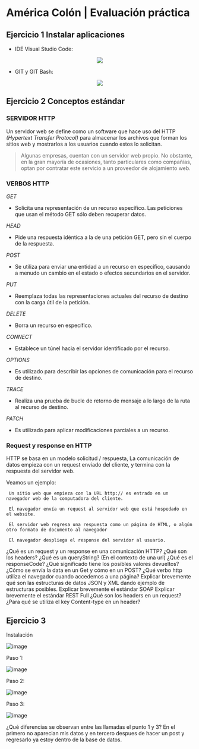 # América Colón | Evaluación práctica
## Ejercicio 1 Instalar aplicaciones

- IDE Visual Studio Code:

<p align="center">
  <img src="https://user-images.githubusercontent.com/95835522/178878567-b2b33b4d-4d6e-4ab8-bed2-059451e59f2c.png" />
</p>

- GIT y GIT Bash:

<p align="center">
  <img src="https://user-images.githubusercontent.com/95835522/178879767-c9f38bbd-0926-4684-8df3-3cdac058d08c.png" />
</p>

## Ejercicio 2 Conceptos estándar

### SERVIDOR HTTP

Un servidor web se define como un software que hace uso del HTTP _(Hypertext Transfer Protocol)_ para almacenar los archivos que forman los sitios web y mostrarlos a los usuarios cuando estos lo solicitan.

> Algunas empresas, cuentan con un servidor web propio. No obstante, en la gran mayoría de ocasiones, tanto particulares como compañías, optan por contratar este servicio a un proveedor de alojamiento web.

### VERBOS HTTP

*GET*

- Solicita una representación de un recurso específico. Las peticiones que usan el método GET sólo deben recuperar datos.

*HEAD*
-  Pide una respuesta idéntica a la de una petición GET, pero sin el cuerpo de la respuesta.

*POST*
- Se utiliza para enviar una entidad a un recurso en específico, causando a menudo un cambio en el estado o efectos secundarios en el servidor.

*PUT*
- Reemplaza todas las representaciones actuales del recurso de destino con la carga útil de la petición.

*DELETE*
- Borra un recurso en específico.

*CONNECT*
- Establece un túnel hacia el servidor identificado por el recurso.

*OPTIONS*
- Es utilizado para describir las opciones de comunicación para el recurso de destino.

*TRACE*
- Realiza una prueba de bucle de retorno de mensaje a lo largo de la ruta al recurso de destino.

*PATCH*
- Es utilizado para aplicar modificaciones parciales a un recurso.

### Request y response en HTTP
  HTTP se basa en un modelo solicitud / respuesta, La comunicación de datos empieza con un request enviado del cliente, y termina con la respuesta del servidor web.

Veamos un ejemplo:

     Un sitio web que empieza con la URL http:// es entrado en un navegador web de la computadora del cliente.

     El navegador envía un request al servidor web que está hospedado en el website.
   
     El servidor web regresa una respuesta como un página de HTML, o algún otro formato de documento al navegador
    
     El navegador despliega el response del servidor al usuario. 

¿Qué es un request y un response en una comunicación HTTP? ¿Qué son los headers?
¿Qué es un queryString? (En el contexto de una url)
¿Qué es el responseCode? ¿Qué significado tiene los posibles valores devueltos?
¿Cómo se envía la data en un Get y cómo en un POST?
¿Qué verbo http utiliza el navegador cuando accedemos a una página?
Explicar brevemente qué son las estructuras de datos JSON y XML dando ejemplo de
estructuras posibles.
Explicar brevemente el estándar SOAP
Explicar brevemente el estándar REST Full
¿Qué son los headers en un request? ¿Para qué se utiliza el key Content-type en un header?

## Ejercicio 3

Instalación

![image](https://user-images.githubusercontent.com/95835522/178880442-e09d27ac-499e-49d4-b319-5d5f8d80ad5f.png)

Paso 1:

![image](https://user-images.githubusercontent.com/95835522/178883414-28cce583-6634-42b5-8b03-a07b3fa1c987.png)

Paso 2:

![image](https://user-images.githubusercontent.com/95835522/178883460-e0915082-eb10-4ee7-830a-b17ef42ac7d7.png)

Paso 3:

![image](https://user-images.githubusercontent.com/95835522/178883523-9847fdb5-edfb-4856-8b42-7f4facef700b.png)

¿Qué diferencias se observan entre las llamadas el punto 1 y 3?
En el primero no aparecian mis datos y en tercero despues de hacer un post y regresarlo ya estoy dentro de la base de datos.
